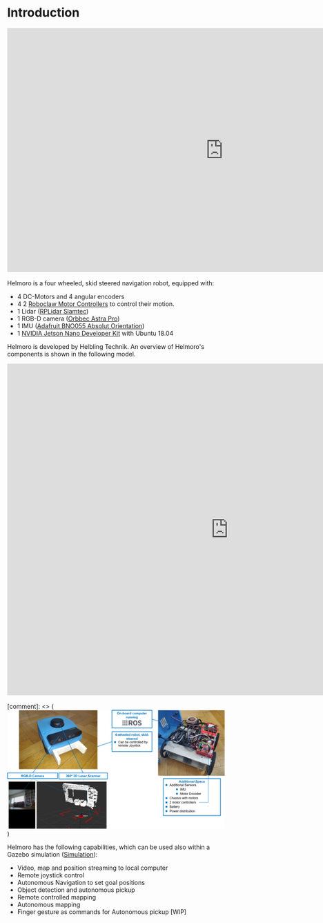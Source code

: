 # Introduction

<iframe width="1000" height="565" src="https://www.youtube.com/embed/QdNnvhEyrZk" title="YouTube video player" frameborder="0" allow="accelerometer; autoplay; clipboard-write; encrypted-media; gyroscope; picture-in-picture; web-share" allowfullscreen></iframe>

Helmoro is a four wheeled, skid steered navigation robot, equipped with:

- 4 DC-Motors and 4 angular encoders
- 4 2 [Roboclaw Motor Controllers](https://www.basicmicro.com/Roboclaw-2x7A-Motor-Controller_p_55.html) to control their motion.
- 1 Lidar ([RPLidar Slamtec](https://www.slamtec.com/en/Lidar/A2))
- 1 RGB-D camera ([Orbbec Astra Pro](https://orbbec3d.com/product-astra-pro/))
- 1 IMU ([Adafruit BNO055 Absolut Orientation](https://learn.adafruit.com/adafruit-bno055-absolute-orientation-sensor))
- 1 [NVIDIA Jetson Nano Developer Kit](https://developer.nvidia.com/embedded/jetson-nano-developer-kit) with Ubuntu 18.04

Helmoro is developed by Helbling Technik. An overview of Helmoro's components is shown in the following model.

<iframe src="https://helbling1.autodesk360.com/shares/public/SHd38bfQT1fb47330c995f78762c49c62d88?mode=embed" width="1024" height="768" allowfullscreen="true" webkitallowfullscreen="true" mozallowfullscreen="true"  frameborder="0"></iframe>

[comment]: <> (![helmoro_intro](assets/readme_pictures/helmoro_intro.png))

Helmoro has the following capabilities, which can be used also within a Gazebo simulation ([Simulation](#simulation)):

- Video, map and position streaming to local computer
- Remote joystick control
- Autonomous Navigation to set goal positions
- Object detection and autonomous pickup
- Remote controlled mapping
- Autonomous mapping
- Finger gesture as commands for Autonomous pickup [WIP]

